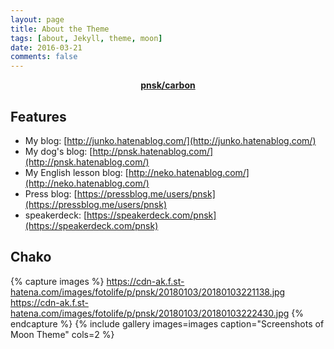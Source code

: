 ```yaml
---
layout: page
title: About the Theme
tags: [about, Jekyll, theme, moon]
date: 2016-03-21
comments: false
---
```


<center><a href="http://pnsk.github.io/carbon"><b>pnsk/carbon</b></a></center>


## Features

- My blog: [http://junko.hatenablog.com/](http://junko.hatenablog.com/)
- My dog's blog: [http://pnsk.hatenablog.com/](http://pnsk.hatenablog.com/)
- My English lesson blog: [http://neko.hatenablog.com/](http://neko.hatenablog.com/)
- Press blog: [https://pressblog.me/users/pnsk](https://pressblog.me/users/pnsk)
- speakerdeck: [https://speakerdeck.com/pnsk](https://speakerdeck.com/pnsk)

## Chako

{% capture images %}
    https://cdn-ak.f.st-hatena.com/images/fotolife/p/pnsk/20180103/20180103221138.jpg
    https://cdn-ak.f.st-hatena.com/images/fotolife/p/pnsk/20180103/20180103222430.jpg
{% endcapture %}
{% include gallery images=images caption="Screenshots of Moon Theme" cols=2 %}
